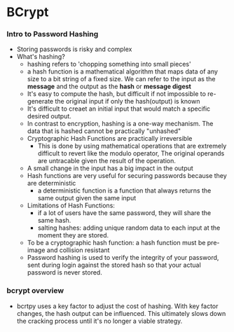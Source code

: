 # BCrypt

### Intro to Password Hashing
- Storing passwords is risky and complex
- What's hashing?
  - hashing refers to 'chopping something into small pieces'
  - a hash function is a mathematical algorithm that maps data of any size to a bit string of a fixed size. We can refer to the input as the **message** and the output as the **hash** or **message digest**
  - It's easy to compute the hash, but difficult if not impossible to re-generate the original input if only the hash(output) is known
  - It's difficult to creaet an initial input that would match a specific desired output.
  - In contrast to encryption, hashing is a one-way mechanism. The data that is hashed cannot be practically "unhashed"
  - Cryptographic Hash Functions are practically irreversible
    - This is done by using mathematical operations that are extremely difficult to revert like the modulo operator, The original operands are untracable given the result of the operation.
  - A small change in the input has a big impact in the output
  - Hash functions are very useful for securing passwords because they are deterministic
    - a deterministic function is a function that always returns the same output given the same input
  - Limitations of Hash Functions:
    - if a lot of users have the same password, they will share the same hash.
    - salting hashes: adding unique random data to each input at the moment they are stored.
  - To be a cryptographic hash function: a hash function must be pre-image and collision resistant
  - Password hashing is used to verify the integrity of your password, sent during login against the stored hash so that your actual password is never stored.

### bcrypt overview
  - bcrtpy uses a key factor to adjust the cost of hashing. With key factor changes, the hash output can be influenced. This ultimately slows down the cracking process until it's no longer a viable strategy.

